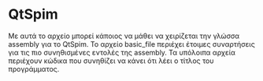 # QtSpim
Με αυτά το αρχείο μπορεί κάποιος να μάθει να χειρίζεται την γλώσσα assembly για το QtSpim.
Το αρχείο basic_file περιέχει έτοιμες συναρτήσεις για τις πιο συνηθισμένες εντολές της assembly.
Τα υπόλοιπα αρχεία περιέχουν κώδικα που συνηθίζει να κάνει ότι λέει ο τίτλος του προγράμματος.
